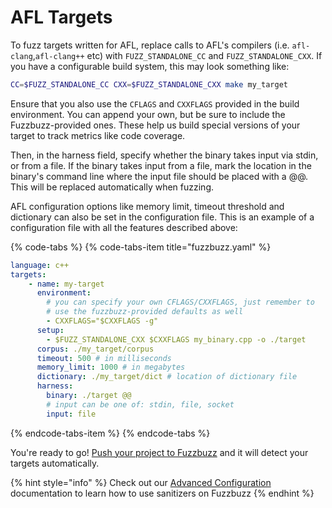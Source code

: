 # AFL Targets

To fuzz targets written for AFL, replace calls to AFL's compilers \(i.e. `afl-clang`,`afl-clang++` etc\) with `FUZZ_STANDALONE_CC` and `FUZZ_STANDALONE_CXX`. If you have a configurable build system, this may look something like:

```bash
CC=$FUZZ_STANDALONE_CC CXX=$FUZZ_STANDALONE_CXX make my_target
```

Ensure that you also use the `CFLAGS` and `CXXFLAGS` provided in the build environment. You can append your own, but be sure to include the Fuzzbuzz-provided ones. These help us build special versions of your target to track metrics like code coverage.

Then, in the harness field, specify whether the binary takes input via stdin, or from a file. If the binary takes input from a file, mark the location in the binary's command line where the input file should be placed with a @@. This will be replaced automatically when fuzzing.

AFL configuration options like memory limit, timeout threshold and dictionary can also be set in the configuration file. This is an example of a configuration file with all the features described above:

{% code-tabs %}
{% code-tabs-item title="fuzzbuzz.yaml" %}
```yaml
language: c++
targets:
    - name: my-target
      environment:
        # you can specify your own CFLAGS/CXXFLAGS, just remember to
        # use the fuzzbuzz-provided defaults as well
        - CXXFLAGS="$CXXFLAGS -g"
      setup:
        - $FUZZ_STANDALONE_CXX $CXXFLAGS my_binary.cpp -o ./target
      corpus: ./my_target/corpus
      timeout: 500 # in milliseconds
      memory_limit: 1000 # in megabytes
      dictionary: ./my_target/dict # location of dictionary file
      harness:
        binary: ./target @@
        # input can be one of: stdin, file, socket
        input: file
```
{% endcode-tabs-item %}
{% endcode-tabs %}

You're ready to go! [Push your project to Fuzzbuzz](../fuzzing-jobs.md) and it will detect your targets automatically.

{% hint style="info" %}
Check out our [Advanced Configuration](../targets.md#advanced-configuration) documentation to learn how to use sanitizers on Fuzzbuzz
{% endhint %}

